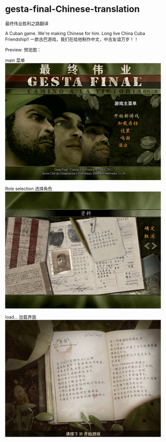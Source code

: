 # gesta-final-Chinese-translation
最终伟业胜利之路翻译

A Cuban game. We're making Chinese for him. Long live China Cuba Friendship!!
一款古巴游戏，我们在给他制作中文，中古友谊万岁！！

Preview:
预览图：

main
菜单
![image](https://github.com/verkkarscd/gesta-final-Chinese-translation/blob/main/Screenshots/main.png)

Role selection
选择角色
![image](https://github.com/verkkarscd/gesta-final-Chinese-translation/blob/main/Screenshots/player.png)

load...
加载界面
![image](https://github.com/verkkarscd/gesta-final-Chinese-translation/blob/main/Screenshots/load.png)

